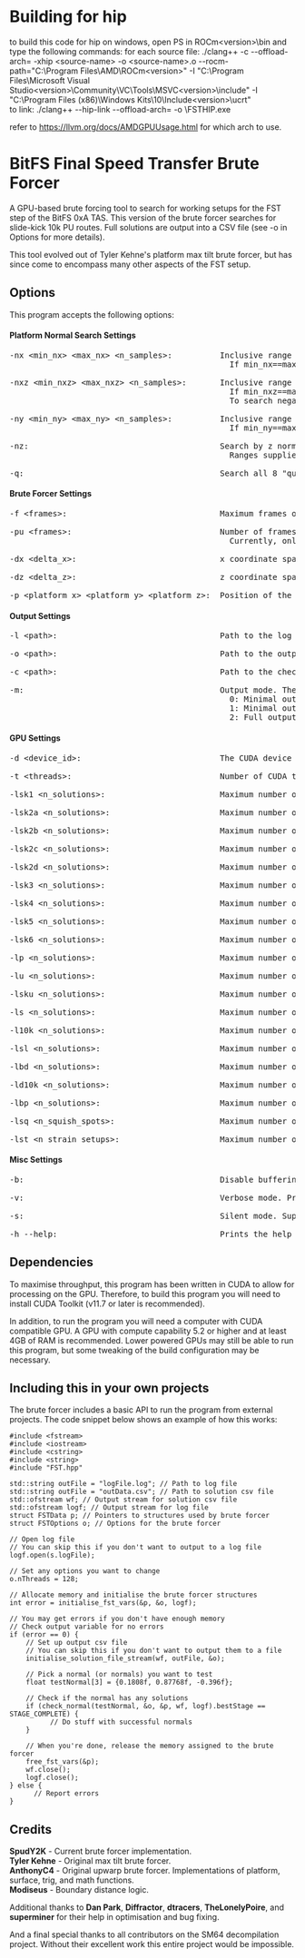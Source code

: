 # Building for hip 
to build this code for hip on windows, open PS in ROCm\<version>\bin and type the following commands:
  for each source file:
    ./clang++ -c --offload-arch=<arch> -xhip <path-to-directory>\<source-name> -o <path-to-directory>\<source-name>.o --rocm-path="C:\Program Files\AMD\ROCm\<version>" -I "C:\Program Files\Microsoft Visual Studio\<version>\Community\VC\Tools\MSVC\<version>\include" -I "C:\Program Files (x86)\Windows Kits\10\Include\<version>\ucrt"  
  to link:
  ./clang++ --hip-link --offload-arch=<arch> <source-files> -o <path-to-source-files>\FSTHIP.exe

refer to https://llvm.org/docs/AMDGPUUsage.html for which arch to use.



# BitFS Final Speed Transfer Brute Forcer
A GPU-based brute forcing tool to search for working setups for the FST step of the BitFS 0xA TAS. This version of the brute forcer searches for slide-kick 10k PU routes. Full solutions are output into a CSV file (see -o in Options for more details).

This tool evolved out of Tyler Kehne's platform max tilt brute forcer, but has since come to encompass many other aspects of the FST setup.

## Options ##
This program accepts the following options:

#### Platform Normal Search Settings ####
<pre>
-nx &lt;min_nx&gt; &lt;max_nx&gt; &lt;n_samples&gt;:          Inclusive range of x normals to be considered, and the number of normals to sample.
                                              If min_nx==max_nx then n_samples will be set to 1.
  
-nxz &lt;min_nxz&gt; &lt;max_nxz&gt; &lt;n_samples&gt;:       Inclusive range of xz sums to be considered, and the number of z normals to sample.
                                              If min_nxz==max_nxz then n_samples will be set to 1.
                                              To search negative z normals, set to min_nxz and max_nxz to negative values.
  
-ny &lt;min_ny&gt; &lt;max_ny&gt; &lt;n_samples&gt;:          Inclusive range of y normals to be considered, and the number of normals to sample.
                                              If min_ny==max_ny then n_samples will be set to 1.

-nz:                                        Search by z normal instead of xz sum.
                                              Ranges supplied with -nxz will be converted to z normal ranges.
  
-q:                                         Search all 8 "quadrants" simultaneously. Overrides platform position set by -p.
</pre>

#### Brute Forcer Settings ####
<pre>
-f &lt;frames&gt;:                                Maximum frames of platform tilt considered.
  
-pu &lt;frames&gt;:                               Number of frames of PU movement for 10k PU route.
                                              Currently, only 3 frame routes are supported.
  
-dx &lt;delta_x&gt;:                              x coordinate spacing of positions on the platform.
  
-dz &lt;delta_z&gt;:                              z coordinate spacing of positions on the platform.
  
-p &lt;platform_x&gt; &lt;platform_y&gt; &lt;platform_z&gt;:  Position of the pyramid platform.
</pre>
#### Output Settings ####
<pre>
-l &lt;path&gt;:                                  Path to the log file.
  
-o &lt;path&gt;:                                  Path to the output file.

-c &lt;path&gt;:                                  Path to the checkpoint file.

-m:                                         Output mode. The amount of detail provided in the output file.
                                              0: Minimal output. Prints all normals with full solutions, along with number of full solutions found.
                                              1: Minimal output with partial solutions. Prints all normals with 10k partial solutions or better, along with the latest stage with solutions.
                                              2: Full output. Prints all normals with full solutions, along with full details of the setup.
</pre>
#### GPU Settings ####
<pre>
-d &lt;device_id&gt;:                             The CUDA device used to run the program.
  
-t &lt;threads&gt;:                               Number of CUDA threads to assign to the program.
  
-lsk1 &lt;n_solutions&gt;:                        Maximum number of slide kick phase 1 solutions for 10k setup search.
  
-lsk2a &lt;n_solutions&gt;:                       Maximum number of slide kick phase 2a solutions for 10k setup search.
  
-lsk2b &lt;n_solutions&gt;:                       Maximum number of slide kick phase 2b solutions for 10k setup search.
  
-lsk2c &lt;n_solutions&gt;:                       Maximum number of slide kick phase 2c solutions for 10k setup search.
  
-lsk2d &lt;n_solutions&gt;:                       Maximum number of slide kick phase 2d solutions for 10k setup search.
  
-lsk3 &lt;n_solutions&gt;:                        Maximum number of slide kick phase 3 solutions for 10k setup search.
  
-lsk4 &lt;n_solutions&gt;:                        Maximum number of slide kick phase 4 solutions for 10k setup search.
  
-lsk5 &lt;n_solutions&gt;:                        Maximum number of slide kick phase 5 solutions for 10k setup search.
  
-lsk6 &lt;n_solutions&gt;:                        Maximum number of slide kick phase 6 solutions for 10k setup search.
  
-lp &lt;n_solutions&gt;:                          Maximum number of platform tilt solutions.
  
-lu &lt;n_solutions&gt;:                          Maximum number of upwarp solutions.
  
-lsku &lt;n_solutions&gt;:                        Maximum number of slide kick upwarp solutions.
  
-ls &lt;n_solutions&gt;:                          Maximum number of speed solutions.
  
-l10k &lt;n_solutions&gt;:                        Maximum number of 10k solutions.
  
-lsl &lt;n_solutions&gt;:                         Maximum number of slide solutions.
  
-lbd &lt;n_solutions&gt;:                         Maximum number of breakdance solutions.
  
-ld10k &lt;n_solutions&gt;:                       Maximum number of double 10k solutions.
  
-lbp &lt;n_solutions&gt;:                         Maximum number of bully push solutions.
  
-lsq &lt;n_squish_spots&gt;:                      Maximum number of squish spots.
  
-lst &lt;n_strain_setups&gt;:                     Maximum number of strain setups.
</pre>
#### Misc Settings ####
<pre>
-b:                                         Disable buffering on stdout and stderr.

-v:                                         Verbose mode. Prints all parameters used in the brute forcer.

-s:                                         Silent mode. Suppresses all print statements output by the brute forcer.
  
-h --help:                                  Prints the help text.
</pre>

## Dependencies ##
To maximise throughput, this program has been written in CUDA to allow for processing on the GPU. Therefore, to build this program you will need to install CUDA Toolkit (v11.7 or later is recommended).  

In addition, to run the program you will need a computer with CUDA compatible GPU. A GPU with compute capability 5.2 or higher and at least 4GB of RAM is recommended. Lower powered GPUs may still be able to run this program, but some tweaking of the build configuration may be necessary.

## Including this in your own projects ##
The brute forcer includes a basic API to run the program from external projects. The code snippet below shows an example of how this works:

```
#include <fstream>
#include <iostream>
#include <cstring>
#include <string>
#include "FST.hpp"
  
std::string outFile = "logFile.log"; // Path to log file
std::string outFile = "outData.csv"; // Path to solution csv file
std::ofstream wf; // Output stream for solution csv file
std::ofstream logf; // Output stream for log file
struct FSTData p; // Pointers to structures used by brute forcer
struct FSTOptions o; // Options for the brute forcer

// Open log file
// You can skip this if you don't want to output to a log file
logf.open(s.logFile);

// Set any options you want to change
o.nThreads = 128;

// Allocate memory and initialise the brute forcer structures
int error = initialise_fst_vars(&p, &o, logf);

// You may get errors if you don't have enough memory
// Check output variable for no errors
if (error == 0) {
    // Set up output csv file
    // You can skip this if you don't want to output them to a file
    initialise_solution_file_stream(wf, outFile, &o);

    // Pick a normal (or normals) you want to test
    float testNormal[3] = {0.1808f, 0.87768f, -0.396f};
  
    // Check if the normal has any solutions
    if (check_normal(testNormal, &o, &p, wf, logf).bestStage == STAGE_COMPLETE) {
          // Do stuff with successful normals
    }

    // When you're done, release the memory assigned to the brute forcer
    free_fst_vars(&p);
    wf.close();
    logf.close();
} else {
      // Report errors
}
```

## Credits ##
**SpudY2K** - Current brute forcer implementation.  
**Tyler Kehne** - Original max tilt brute forcer.  
**AnthonyC4** - Original upwarp brute forcer. Implementations of platform, surface, trig, and math functions.  
**Modiseus** - Boundary distance logic.  

Additional thanks to **Dan Park**, **Diffractor**,  **dtracers**, **TheLonelyPoire**, and **superminer** for their help in optimisation and bug fixing.  

And a final special thanks to all contributors on the SM64 decompilation project. Without their excellent work this entire project would be impossible.
